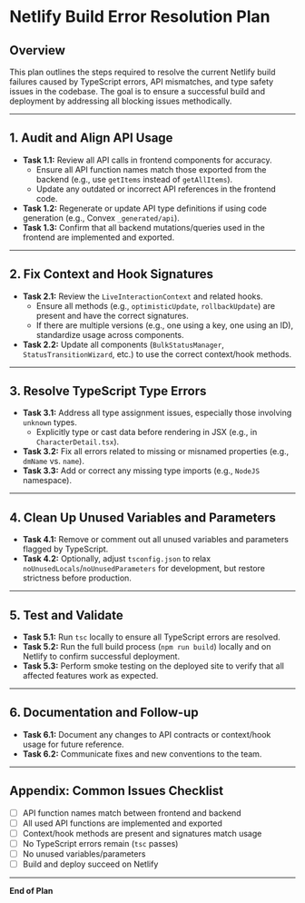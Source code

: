 # Netlify Build Error Resolution Plan

## Overview
This plan outlines the steps required to resolve the current Netlify build failures caused by TypeScript errors, API mismatches, and type safety issues in the codebase. The goal is to ensure a successful build and deployment by addressing all blocking issues methodically.

---

## 1. **Audit and Align API Usage**
- **Task 1.1:** Review all API calls in frontend components for accuracy.
  - Ensure all API function names match those exported from the backend (e.g., use `getItems` instead of `getAllItems`).
  - Update any outdated or incorrect API references in the frontend code.
- **Task 1.2:** Regenerate or update API type definitions if using code generation (e.g., Convex `_generated/api`).
- **Task 1.3:** Confirm that all backend mutations/queries used in the frontend are implemented and exported.

---

## 2. **Fix Context and Hook Signatures**
- **Task 2.1:** Review the `LiveInteractionContext` and related hooks.
  - Ensure all methods (e.g., `optimisticUpdate`, `rollbackUpdate`) are present and have the correct signatures.
  - If there are multiple versions (e.g., one using a key, one using an ID), standardize usage across components.
- **Task 2.2:** Update all components (`BulkStatusManager`, `StatusTransitionWizard`, etc.) to use the correct context/hook methods.

---

## 3. **Resolve TypeScript Type Errors**
- **Task 3.1:** Address all type assignment issues, especially those involving `unknown` types.
  - Explicitly type or cast data before rendering in JSX (e.g., in `CharacterDetail.tsx`).
- **Task 3.2:** Fix all errors related to missing or misnamed properties (e.g., `dmName` vs. `name`).
- **Task 3.3:** Add or correct any missing type imports (e.g., `NodeJS` namespace).

---

## 4. **Clean Up Unused Variables and Parameters**
- **Task 4.1:** Remove or comment out all unused variables and parameters flagged by TypeScript.
- **Task 4.2:** Optionally, adjust `tsconfig.json` to relax `noUnusedLocals`/`noUnusedParameters` for development, but restore strictness before production.

---

## 5. **Test and Validate**
- **Task 5.1:** Run `tsc` locally to ensure all TypeScript errors are resolved.
- **Task 5.2:** Run the full build process (`npm run build`) locally and on Netlify to confirm successful deployment.
- **Task 5.3:** Perform smoke testing on the deployed site to verify that all affected features work as expected.

---

## 6. **Documentation and Follow-up**
- **Task 6.1:** Document any changes to API contracts or context/hook usage for future reference.
- **Task 6.2:** Communicate fixes and new conventions to the team.

---

## Appendix: Common Issues Checklist
- [ ] API function names match between frontend and backend
- [ ] All used API functions are implemented and exported
- [ ] Context/hook methods are present and signatures match usage
- [ ] No TypeScript errors remain (`tsc` passes)
- [ ] No unused variables/parameters
- [ ] Build and deploy succeed on Netlify

---

**End of Plan** 